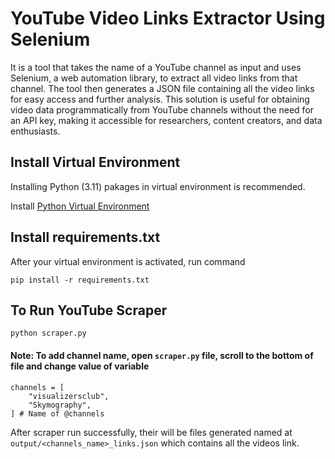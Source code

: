 # YouTube Video Links Extractor Using Selenium
It is a tool that takes the name of a YouTube channel as input and uses Selenium, a web automation library, to extract all video links from that channel. The tool then generates a JSON file containing all the video links for easy access and further analysis. This solution is useful for obtaining video data programmatically from YouTube channels without the need for an API key, making it accessible for researchers, content creators, and data enthusiasts.

## Install Virtual Environment

Installing Python (3.11) pakages in virtual environment is recommended.

Install [Python Virtual Environment](https://www.geeksforgeeks.org/creating-python-virtual-environment-windows-linux/)


## Install requirements.txt

After your virtual environment is activated, run command

    pip install -r requirements.txt


## To Run YouTube Scraper

    python scraper.py

#### Note: To add channel name, open `scraper.py` file, scroll to the bottom of file and change value of variable

    channels = [
        "visualizersclub", 
        "Skymography",
    ] # Name of @channels

After scraper run successfully, their will be files generated named at `output/<channels_name>_links.json` which contains all the videos link.
